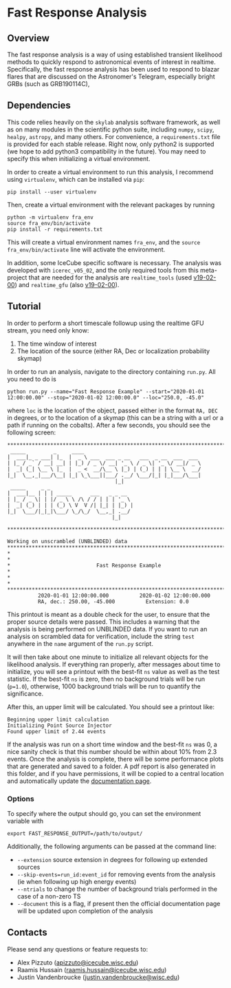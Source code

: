 # Fast Response Analysis

## Overview 
The fast response analysis is a way of using established transient likelihood methods to quickly respond to astronomical events of interest in realtime. Specifically, the fast response analysis has been used to respond to blazar flares that are discussed on the Astronomer's Telegram, especially bright GRBs (such as GRB190114C), 

## Dependencies
This code relies heavily on the `skylab` analysis software framework, as well as on many modules in the scientific python suite, including `numpy`, `scipy`, `healpy`, `astropy`, and many others. For convenience, a `requirements.txt` file is provided for each stable release. Right now, only python2 is supported (we hope to add python3 compatibility in the future). You may need to specify this when initializing a virtual environment.

In order to create a virtual environment to run this analysis, I recommend using `virtualenv`, which can be installed via `pip`:

```console
pip install --user virtualenv
```

Then, create a virtual environment with the relevant packages by running
```console
python -m virtualenv fra_env
source fra_env/bin/activate
pip install -r requirements.txt
```

This will create a virtual environment names `fra_env`, and the `source fra_env/bin/activate` line will activate the environment.

In addition, some IceCube specific software is necessary. The analysis was developed with `icerec_v05_02`, and the only required tools from this meta-project that are needed for the analysis are `realtime_tools` (used [v19-02-00](http://code.icecube.wisc.edu/svn/projects/realtime_tools/releases/V19-02-00/)) and `realtime_gfu` (also [v19-02-00](http://code.icecube.wisc.edu/svn/projects/realtime_gfu/releases/V19-02-00/)).

## Tutorial
In order to perform a short timescale followup using the realtime GFU stream, you need only know:
1. The time window of interest
2. The location of the source (either RA, Dec or localization probability skymap)

In order to run an analysis, navigate to the directory containing `run.py`. All you need to do is
```console
python run.py --name="Fast Response Example" --start="2020-01-01 12:00:00.00" --stop="2020-01-02 12:00:00.0" --loc="250.0, -45.0"
```
where `loc` is the location of the object, passed either in the format `RA, DEC` in degrees, or to the location of a skymap (this can be a string with a url or a path if running on the cobalts). After a few seconds, you should see the following screen:

```
********************************************************************************
 _____         _     ____                                      
|  ___|_ _ ___| |_  |  _ \ ___  ___ _ __   ___  _ __  ___  ___ 
| |_ / _` / __| __| | |_) / _ \/ __| '_ \ / _ \| '_ \/ __|/ _ \
|  _| (_| \__ \ |_  |  _ <  __/\__ \ |_) | (_) | | | \__ \  __/
|_|  \__,_|___/\__| |_| \_\___||___/ .__/ \___/|_| |_|___/\___|
                                   |_|                         
 _____     _ _                           
|  ___|__ | | | _____      ___   _ _ __  
| |_ / _ \| | |/ _ \ \ /\ / / | | | '_ \ 
|  _| (_) | | | (_) \ V  V /| |_| | |_) |
|_|  \___/|_|_|\___/ \_/\_/  \__,_| .__/ 
                                  |_|    

********************************************************************************

Working on unscrambled (UNBLINDED) data
********************************************************************************
*                                                                              *
*                            Fast Response Example                             *
*                                                                              *
********************************************************************************
          2020-01-01 12:00:00.000          2020-01-02 12:00:00.000
          RA, dec.: 250.00, -45.000          Extension: 0.0
```
This printout is meant as a double check for the user, to ensure that the proper source details were passed. This includes a warning that the analysis is being performed on UNBLINDED data. If you want to run an analysis on scrambled data for verification, include the string `test` anywhere in the `name` argument of the `run.py` script.

It will then take about one minute to initialize all relevant objects for the likelihood analysis. If everything ran properly, after messages about time to initialize, you will see a printout with the best-fit `ns` value as well as the test statistic. If the best-fit `ns` is zero, then no background trials will be run (`p=1.0`), otherwise, 1000 background trials will be run to quantify the significance. 

After this, an upper limit will be calculated. You should see a printout like:
```
Beginning upper limit calculation
Initializing Point Source Injector
Found upper limit of 2.44 events
``` 

If the analysis was run on a short time window and the best-fit `ns` was 0, a nice sanity check is that this number should be within about 10% from 2.3 events. Once the analysis is complete, there will be some performance plots that are generated and saved to a folder. A pdf report is also generated in this folder, and if you have permissions, it will be copied to a central location and automatically update the [documentation page](https://icecube.wisc.edu/~apizzuto/FastResponse/webpage/). 

### Options
To specify where the output should go, you can set the environment variable with 
```console
export FAST_RESPONSE_OUTPUT=/path/to/output/
```

Additionally, the following arguments can be passed at the command line:
* `--extension` source extension in degrees for following up extended sources
* `--skip-events=run_id:event_id` for removing events from the analysis (ie when following up high energy events)
* `--ntrials` to change the number of background trials performed in the case of a non-zero TS
* `--document` this is a flag, if present then the official documentation page will be updated upon completion of the analysis

## Contacts
Please send any questions or feature requests to:
* Alex Pizzuto (apizzuto@icecube.wisc.edu)
* Raamis Hussain (raamis.hussain@icecube.wisc.edu)
* Justin Vandenbroucke (justin.vandenbroucke@wisc.edu)
